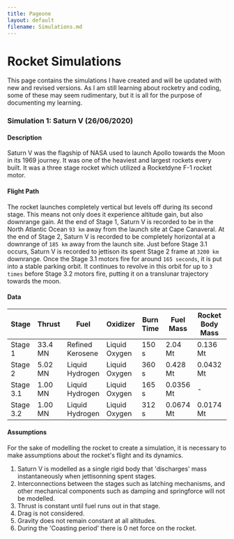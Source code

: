 ```yaml
---
title: Pageone
layout: default
filename: Simulations.md
---
```


# Rocket Simulations
This page contains the simulations I have created and will be updated with new and revised versions. As I am still learning about rocketry and coding, some of these may seem rudimentary, but it is all for the purpose of documenting my learning.

### Simulation 1: Saturn V (26/06/2020)

#### Description
Saturn V was the flagship of NASA used to launch Apollo towards the Moon in its 1969 journey. It was one of the heaviest and largest rockets every built. It was a three stage rocket which utilized a Rocketdyne F-1 rocket motor.

#### Flight Path
The rocket launches completely vertical but levels off during its second stage. This means not only does it experience altitude gain, but also downrange gain. At the end of Stage 1, Saturn V is recorded to be in the North Atlantic Ocean `93 km` away from the launch site at Cape Canaveral. At the end of Stage 2, Saturn V is recorded to be completely horizontal at a downrange of `185 km` away from the launch site. Just before Stage 3.1 occurs, Saturn V is recorded to jettison its spent Stage 2 frame at `3200 km` downrange. Once the Stage 3.1 motors fire for around `165 seconds`, it is put into a stable parking orbit. It continues to revolve in this orbit for up to `3 times` before Stage 3.2 motors fire, putting it on a translunar trajectory towards the moon.

#### Data

Stage | Thrust | Fuel | Oxidizer | Burn Time | Fuel Mass | Rocket Body Mass | Coasting Period 
------------ | ------------ | ------------ | ------------ | ------------ | ------------| ------------ | ------------
Stage 1 | 33.4 MN | Refined Kerosene | Liquid Oxygen | 150 s | 2.04 Mt | 0.136 Mt | 4.4 s
Stage 2 | 5.02 MN| Liquid Hydrogen | Liquid Oxygen| 360 s | 0.428 Mt| 0.0432 Mt| 6.5 s
Stage 3.1 | 1.00 MN| Liquid Hydrogen| Liquid Oxygen| 165 s | 0.0356 Mt| - | 3 orbits
Stage 3.2 | 1.00 MN| Liquid Hydrogen| Liquid Oxygen| 312 s | 0.0674 Mt| 0.0174 Mt| - 

#### Assumptions
For the sake of modelling the rocket to create a simulation, it is necessary to make assumptions about the rocket's flight and its dynamics.
1. Saturn V is modelled as a single rigid body that 'discharges' mass instantaneously when jettisonning spent stages.
1. Interconnections between the stages such as latching mechanisms, and other mechanical components such as damping and springforce will not be modelled.
1. Thrust is constant until fuel runs out in that stage.
1. Drag is not considered.
1. Gravity does not remain constant at all altitudes.
1. During the 'Coasting period' there is 0 net force on the rocket.





